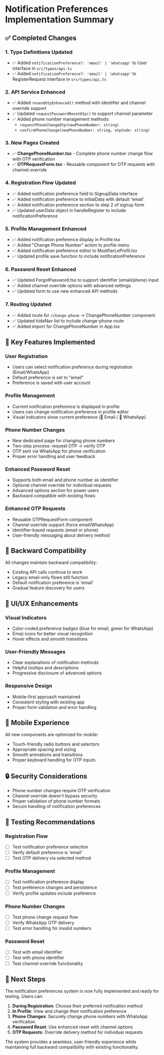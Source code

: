# Notification Preferences Implementation Summary

## ✅ Completed Changes

### 1. **Type Definitions Updated**
- ✅ Added `notificationPreference?: 'email' | 'whatsapp'` to User interface in `src/types/api.ts`
- ✅ Added `notificationPreference?: 'email' | 'whatsapp'` to RegisterRequest interface in `src/types/api.ts`

### 2. **API Service Enhanced**
- ✅ Added `resendOtpEnhanced()` method with identifier and channel override support
- ✅ Updated `requestPasswordResetOtp()` to support channel parameter
- ✅ Added phone number management methods:
  - `requestPhoneChangeOtp(newPhoneNumber: string)`
  - `confirmPhoneChange(newPhoneNumber: string, otpCode: string)`

### 3. **New Pages Created**
- ✅ **ChangePhoneNumber.tsx** - Complete phone number change flow with OTP verification
- ✅ **OTPRequestForm.tsx** - Reusable component for OTP requests with channel override

### 4. **Registration Flow Updated**
- ✅ Added notification preference field to SignupData interface
- ✅ Added notification preference to initialData with default 'email'
- ✅ Added notification preference section to step 2 of signup form
- ✅ Updated userData object in handleRegister to include notificationPreference

### 5. **Profile Management Enhanced**
- ✅ Added notification preference display in Profile.tsx
- ✅ Added "Change Phone Number" action to profile menu
- ✅ Added notification preference editor to ModifierLeProfil.tsx
- ✅ Updated profile save function to include notificationPreference

### 6. **Password Reset Enhanced**
- ✅ Updated ForgotPassword.tsx to support identifier (email/phone) input
- ✅ Added channel override options with advanced settings
- ✅ Updated form to use new enhanced API methods

### 7. **Routing Updated**
- ✅ Added route for `/change-phone` → ChangePhoneNumber component
- ✅ Updated hideNav list to include change-phone route
- ✅ Added import for ChangePhoneNumber in App.tsx

## 🎯 Key Features Implemented

### **User Registration**
- Users can select notification preference during registration (Email/WhatsApp)
- Default preference is set to "email"
- Preference is saved with user account

### **Profile Management**
- Current notification preference is displayed in profile
- Users can change notification preference in profile editor
- Visual indicators show current preference (📧 Email / 📱 WhatsApp)

### **Phone Number Changes**
- New dedicated page for changing phone numbers
- Two-step process: request OTP → verify OTP
- OTP sent via WhatsApp for phone verification
- Proper error handling and user feedback

### **Enhanced Password Reset**
- Supports both email and phone number as identifier
- Optional channel override for individual requests
- Advanced options section for power users
- Backward compatible with existing flows

### **Enhanced OTP Requests**
- Reusable OTPRequestForm component
- Channel override support (force email/WhatsApp)
- Identifier-based requests (email or phone)
- User-friendly messaging about delivery method

## 🔄 Backward Compatibility

All changes maintain backward compatibility:
- Existing API calls continue to work
- Legacy email-only flows still function
- Default notification preference is 'email'
- Gradual feature discovery for users

## 🎨 UI/UX Enhancements

### **Visual Indicators**
- Color-coded preference badges (blue for email, green for WhatsApp)
- Emoji icons for better visual recognition
- Hover effects and smooth transitions

### **User-Friendly Messages**
- Clear explanations of notification methods
- Helpful tooltips and descriptions
- Progressive disclosure of advanced options

### **Responsive Design**
- Mobile-first approach maintained
- Consistent styling with existing app
- Proper form validation and error handling

## 📱 Mobile Experience

All new components are optimized for mobile:
- Touch-friendly radio buttons and selectors
- Appropriate spacing and sizing
- Smooth animations and transitions
- Proper keyboard handling for OTP inputs

## 🔒 Security Considerations

- Phone number changes require OTP verification
- Channel override doesn't bypass security
- Proper validation of phone number formats
- Secure handling of notification preferences

## 🧪 Testing Recommendations

### **Registration Flow**
- [ ] Test notification preference selection
- [ ] Verify default preference is 'email'
- [ ] Test OTP delivery via selected method

### **Profile Management**
- [ ] Test notification preference display
- [ ] Test preference changes and persistence
- [ ] Verify profile updates include preference

### **Phone Number Changes**
- [ ] Test phone change request flow
- [ ] Verify WhatsApp OTP delivery
- [ ] Test error handling for invalid numbers

### **Password Reset**
- [ ] Test with email identifier
- [ ] Test with phone identifier
- [ ] Test channel override functionality

## 🚀 Next Steps

The notification preferences system is now fully implemented and ready for testing. Users can:

1. **During Registration**: Choose their preferred notification method
2. **In Profile**: View and change their notification preference
3. **Phone Changes**: Securely change phone numbers with WhatsApp verification
4. **Password Reset**: Use enhanced reset with channel options
5. **OTP Requests**: Override delivery method for individual requests

The system provides a seamless, user-friendly experience while maintaining full backward compatibility with existing functionality.